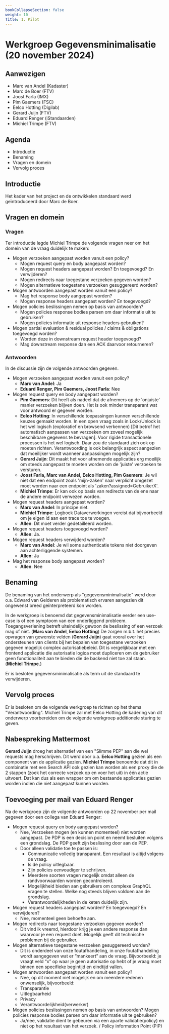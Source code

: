 ```yaml
---
bookCollapseSection: false
weight: 10
Title: 1. Pilot
---
```


# Werkgroep Gegevensminimalisatie (20 november 2024)

## Aanwezigen
- Marc van Andel (Kadaster)
- Marc de Boer (FTV)
- Joost Farla (IMX)
- Pim Gaemers (FSC)
- Eelco Hotting (Digilab)
- Gerard Juijn (FTV)
- Eduard Renger (iStandaarden)
- Michiel Trimpe (FTV)

## Agenda
- Introductie
- Benaming
- Vragen en domein
- Vervolg proces

## Introductie

Het kader van het project en de ontwikkelen standaard werd geïntroduceerd door Marc de Boer.

## Vragen en domein

### Vragen

Ter introductie legde Michiel Trimpe de volgende vragen neer om het domein van de vraag duidelijk te maken:

- Mogen verzoeken aangepast worden vanuit een policy?
    - Mogen request query en body aangepast worden?
    - Mogen request headers aangepast worden? En toegevoegd?  En verwijderen?
    - Mogen redirects naar toegestane verzoeken gegeven worden?
    - Mogen alternatieve toegestane verzoeken gesuggereerd worden?
- Mogen antwoorden aangepast worden vanuit een policy?
    - Mag het response body aangepast worden? 
    - Mogen response headers aangepast worden? En toegevoegd?
- Mogen policies beslissingen nemen op basis van antwoorden?
    - Mogen policies response bodies parsen om daar informatie uit te gebruiken?
    - Mogen policies informatie uit response headers gebruiken?
- Mogen partial evaluation & residual policies / claims & obligations toegevoegd worden?
    - Worden deze in downstream request header toegevoegd?
    - Mag downstream response dan een ACK daarvoor retourneren?

### Antwoorden

In de discussie zijn de volgende antwoorden gegeven.

- Mogen verzoeken aangepast worden vanuit een policy?
  - **Marc van Andel**: Ja
  - **Eduard Renger, Pim Gaemers, Joost Farla**: Nee
- Mogen request query en body aangepast worden?
  - **Pim Gaemers**: Dit heeft als nadeel dat de afnemers op de 'onjuiste' manier verzoeken blijven doen. Het is ook minder transparant wat voor antwoord er gegeven worden.
  - **Eelco Hotting**: In verschillende toepassingen kunnen verschillende keuzes gemaakt worden. In een open vraag zoals in Lock/Unlock is het wel logisch (exploratief en browsend verkennen) \[Dit betrof het automatisch aanpassen van verzoeken om zoveel mogelijk beschikbare gegevens te bevragen\]. Voor rigide transactionele processen is het wel logisch. Daar zou de standaard zich ook op moeten richten.
    Verantwoording is ook belangrijk aspect aangezien dat moeilijker wordt wanneer aanpassingen mogelijk zijn?
  - **Gerard Juijn**: Dit maakt het voor afnemende applicaties erg moeilijk om steeds aangepast te moeten worden om de 'juiste' verzoeken te versturen. 
  - **Joost Farla, Marc van Andel, Eelco Hotting, Pim Gaemers**: Je wil niet dat een endpoint zoals 'mijn-zaken' naar verplicht omgezet moet worden naar een endpoint als 'zaken?assigned=GebruikerX'.
  - **Michiel Trimpe**: Er kan ook op basis van redirects van de ene naar de andere endpoint verwezen worden.
- Mogen request headers aangepast worden? 
  - **Marc van Andel**: In principe niet.
  - **Michiel Trimpe**: Logboek Dataverwerkingen vereist dat bijvoorbeeld om je eigen id aan een trace toe te voegen.
  - **Allen**: Dit moet verder gedetailleerd worden.
- Mogen request headers toegevoegd worden?
  - **Allen**: Ja. 
- Mogen request headers verwijderd worden?
  - **Marc van Andel**: Je wil soms authenticatie tokens niet doorgeven aan achterliggende systemen.
  - **Allen**: Ja
- Mag het response body aangepast worden? 
  - **Allen**: Nee

## Benaming

De benaming van het onderwerp als "gegevensminimalisatie" werd door o.a. Edward van Gelderen als problematisch ervaren aangezien dit ongewenst breed geïnterpreteerd kon worden.

In de werkgroep is benoemd dat gegevensminimalisatie eerder een use-case is of een symptoom van een onderliggend probleem. Toegangsverlening betreft uiteindelijk gewoon de beslissing of een verzoek mag of niet. (**Marc van Andel**, **Eelco Hotting**)
De zorgen m.b.t. het precies opvragen van gewenste velden (**Gerard Juijn**) gaat vooral over het ondersteunen van clients bij het bepalen van toegestane verzoeken gegeven mogelijk complex autorisatiebeleid. Dit is vergelijkbaar met een frontend applicatie die autorisatie logica moet dupliceren om de gebruiker geen functionaliteit aan te bieden die de backend niet toe zal staan. (**Michiel Trimpe**.)

Er is besloten gegevensminimalisatie als term uit de standaard te verwijderen.

## Vervolg proces

Er is besloten om de volgende werkgroep te richten op het thema "Verantwoording". Michiel Trimpe zal met Eelco Hotting de kadering van dit onderwerp voorbereiden om de volgende werkgroep additionele sturing te geven.

## Nabespreking Mattermost 

**Gerard Juijn** droeg het alternatief van een "Slimme PEP" aan die wel requests mag herschrijven. Dit werd door o.a. **Eelco Hotting** gezien als een component van de applicatie gezien. **Michiel Trimpe** benoemde dat dit in combinatie met een Search API ook gezien kan worden als een proxy die de 2 stappen (zoek het correcte verzoek op en voer het uit) in één actie uitvoert. Dat kan dus als een wrapper om om bestaande applicaties gezien worden indien die niet aangepast kunnen worden.  

## Toevoeging per mail van Eduard Renger

Na de werkgroep zijn de volgende antwoorden op 22 november per mail gegeven door een collega van Eduard Renger:

- Mogen request query en body aangepast worden?
  - Nee, Verzoeken mogen (en kunnen momenteel) niet worden aangepast. De PDP is een decision point en neemt besluiten volgens een grondslag. De PDP geeft zijn beslissing door aan de PEP.
  - Door alleen validatie toe te passen is:
    - Communicatie volledig transparant. Een resultaat is altijd volgens de vraag.
    - Is de policy uitlegbaar.
    - Zijn policies eenvoudiger te schrijven.
    - Meerdere soorten vragen mogelijk omdat alleen de randvoorwaarden worden gecontroleerd.
    - Mogelijkheid bieden aan gebruikers om complexe GraphQL vragen te stellen. Welke nog steeds blijven voldoen aan de grondslag.
    - Verantwoordelijkheden in de keten duidelijk zijn.
- Mogen request headers aangepast worden? En toegevoegd? En verwijderen?
  - Nee, momenteel geen behoefte aan.
- Mogen redirects naar toegestane verzoeken gegeven worden?
  -  Dit vind ik vreemd, hierdoor krijg je een andere response dan waarvoor je een request doet. Mogelijk geeft dit technische problemen bij de gebruiker.
- Mogen alternatieve toegestane verzoeken gesuggereerd worden?
  -  Dit is onderdeel van onze foutafhandeling, in onze foutafhandeling wordt aangegeven wat er “mankeert” aan de vraag. Bijvoorbeeld: je vraagt veld “x” op waar je geen autorisatie op hebt of je vraag moet binnen een specifieke begintijd en eindtijd vallen.
- Mogen antwoorden aangepast worden vanuit een policy?
  -  Nee, op dit moment niet mogelijk en om meerdere redenen onwenselijk, bijvoorbeeld:
  - Transparantie
  - Uitlegbaarheid
  - Privacy
  - Verantwoordelijkheid(verwerker)
- Mogen policies beslissingen nemen op basis van antwoorden? Mogen policies response bodies parsen om daar informatie uit te gebruiken?
  - Ja/nee, validatie dient te gebeuren via een aparte validatie(policy) en niet op het resultaat van het verzoek. / Policy information Point (PIP)
